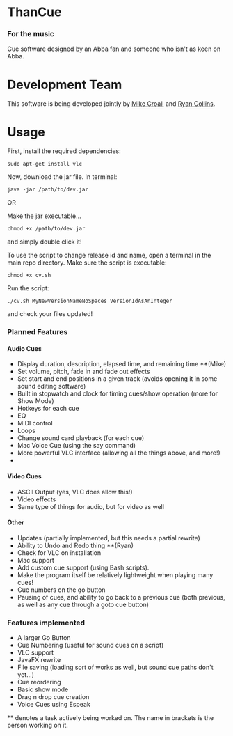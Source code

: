 # ThanCue #
### For the music ###
Cue software designed by an Abba fan and someone who isn't as keen on Abba.

# Development Team
This software is being developed jointly by [Mike Croall](https://www.github.com/MikeCroall "Mike Croall") and [Ryan Collins](https://www.github.com/OhmGeek "Ryan Collins").

# Usage
First, install the required dependencies:
    
    sudo apt-get install vlc

Now, download the jar file. In terminal:

    java -jar /path/to/dev.jar
    
OR 

Make the jar executable...

    chmod +x /path/to/dev.jar
and simply double click it!

To use the script to change release id and name, open a terminal in the main repo directory.
Make sure the script is executable:

    chmod +x cv.sh
Run the script:

    ./cv.sh MyNewVersionNameNoSpaces VersionIdAsAnInteger
and check your files updated!


### Planned Features
#### Audio Cues
- Display duration, description, elapsed time, and remaining time **(Mike)
- Set volume, pitch, fade in and fade out effects
- Set start and end positions in a given track (avoids opening it in some sound editing software)
- Built in stopwatch and clock for timing cues/show operation (more for Show Mode)
- Hotkeys for each cue
- EQ
- MIDI control
- Loops
- Change sound card playback (for each cue)
- Mac Voice Cue (using the say command)
- More powerful VLC interface (allowing all the things above, and more!)
- 
#### Video Cues
- ASCII Output (yes, VLC does allow this!)
- Video effects
- Same type of things for audio, but for video as well

#### Other
- Updates (partially implemented, but this needs a partial rewrite)
- Ability to Undo and Redo thing **(Ryan)
- Check for VLC on installation
- Mac support
- Add custom cue support (using Bash scripts).
- Make the program itself be relatively lightweight when playing many cues!
- Cue numbers on the go button
- Pausing of cues, and ability to go back to a previous cue (both previous, as well as any cue through a goto cue button)

### Features implemented
- A larger Go Button
- Cue Numbering (useful for sound cues on a script)
- VLC support
- JavaFX rewrite
- File saving (loading sort of works as well, but sound cue paths don't yet...)
- Cue reordering
- Basic show mode
- Drag n drop cue creation
- Voice Cues using Espeak


** denotes a task actively being worked on. The name in brackets is the person working on it.
